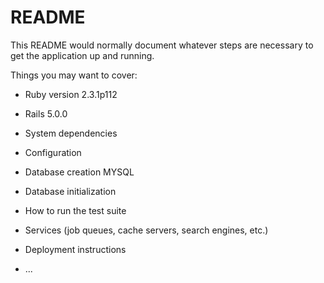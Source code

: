 # README

This README would normally document whatever steps are necessary to get the
application up and running.

Things you may want to cover:

* Ruby version 2.3.1p112

* Rails 5.0.0

* System dependencies

* Configuration

* Database creation MYSQL

* Database initialization

* How to run the test suite

* Services (job queues, cache servers, search engines, etc.)

* Deployment instructions

* ...
